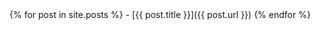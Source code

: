 <link rel="shortcut icon" href="{{ site.baseurl }}/img/favicon.ico">
<style>header{ border-right: 2px solid #267CB9; }</style>
{% for post in site.posts %}
- [{{ post.title }}]({{ post.url }})
{% endfor %}